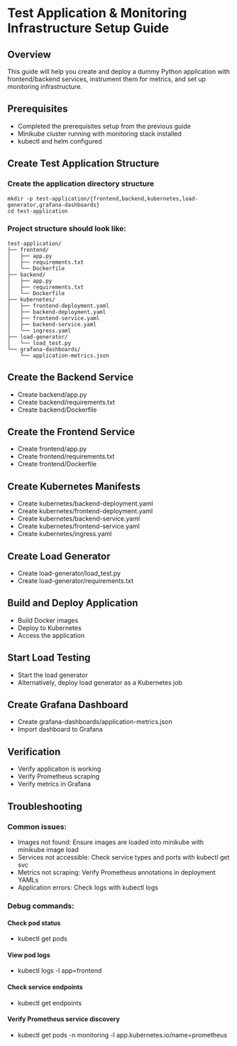 # Test Application & Monitoring Infrastructure Setup Guide

## Overview
This guide will help you create and deploy a dummy Python application with frontend/backend services, instrument them for metrics, and set up monitoring infrastructure.

## Prerequisites

 - Completed the prerequisites setup from the previous guide
 - Minikube cluster running with monitoring stack installed
 - kubectl and helm configured

## Create Test Application Structure

### Create the application directory structure
```
mkdir -p test-application/{frontend,backend,kubernetes,load-generator,grafana-dashboards}
cd test-application
```

### Project structure should look like:
```
test-application/
├── frontend/
│   ├── app.py
│   ├── requirements.txt
│   └── Dockerfile
├── backend/
│   ├── app.py
│   ├── requirements.txt
│   └── Dockerfile
├── kubernetes/
│   ├── frontend-deployment.yaml
│   ├── backend-deployment.yaml
│   ├── frontend-service.yaml
│   ├── backend-service.yaml
│   └── ingress.yaml
├── load-generator/
│   └── load_test.py
└── grafana-dashboards/
    └── application-metrics.json
```

## Create the Backend Service

 - Create backend/app.py
 - Create backend/requirements.txt
 - Create backend/Dockerfile

## Create the Frontend Service

 - Create frontend/app.py
 - Create frontend/requirements.txt
 - Create frontend/Dockerfile

## Create Kubernetes Manifests

 - Create kubernetes/backend-deployment.yaml
 - Create kubernetes/frontend-deployment.yaml
 - Create kubernetes/backend-service.yaml
 - Create kubernetes/frontend-service.yaml
 - Create kubernetes/ingress.yaml

## Create Load Generator

 - Create load-generator/load_test.py
 - Create load-generator/requirements.txt

## Build and Deploy Application

 - Build Docker images
 - Deploy to Kubernetes
 - Access the application

## Start Load Testing

 - Start the load generator
 - Alternatively, deploy load generator as a Kubernetes job

## Create Grafana Dashboard

 - Create grafana-dashboards/application-metrics.json
 - Import dashboard to Grafana

## Verification

 - Verify application is working
 - Verify Prometheus scraping
 - Verify metrics in Grafana

## Troubleshooting

### Common issues:
 - Images not found: Ensure images are loaded into minikube with minikube image load
 - Services not accessible: Check service types and ports with kubectl get svc
 - Metrics not scraping: Verify Prometheus annotations in deployment YAMLs
 - Application errors: Check logs with kubectl logs <pod-name>

### Debug commands:
#### Check pod status
 - kubectl get pods

#### View pod logs
 - kubectl logs -l app=frontend

#### Check service endpoints
 - kubectl get endpoints

#### Verify Prometheus service discovery
 - kubectl get pods -n monitoring -l app.kubernetes.io/name=prometheus
